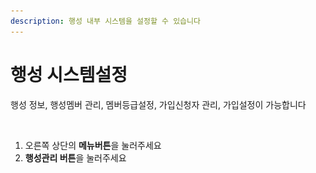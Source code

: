```yaml
---
description: 행성 내부 시스템을 설정할 수 있습니다
---
```


# 행성 시스템설정

행성 정보, 행성멤버 관리, 멤버등급설정, 가입신청자 관리, 가입설정이 가능합니다



<figure><img src="../../../../../.gitbook/assets/스크린샷-2023-11-10-오후-6.15.32.png" alt=""><figcaption></figcaption></figure>

1. 오른쪽 상단의 **메뉴버튼**을 눌러주세요
2. **행성관리 버튼**을 눌러주세요


